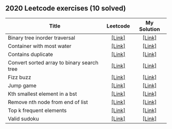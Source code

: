 ## 2020 Leetcode exercises (10 solved)

|Title|Leetcode|My Solution|
|-----|:--------:|:---------:|
|Binary tree inorder traversal|[[Link]](https://leetcode.com/problems/binary-tree-inorder-traversal)|[[Link]](2020/binary-tree-inorder-traversal)|
|Container with most water|[[Link]](https://leetcode.com/problems/container-with-most-water)|[[Link]](2020/container-with-most-water)|
|Contains duplicate|[[Link]](https://leetcode.com/problems/contains-duplicate)|[[Link]](2020/contains-duplicate)|
|Convert sorted array to binary search tree|[[Link]](https://leetcode.com/problems/convert-sorted-array-to-binary-search-tree)|[[Link]](2020/convert-sorted-array-to-binary-search-tree)|
|Fizz buzz|[[Link]](https://leetcode.com/problems/fizz-buzz)|[[Link]](2020/fizz-buzz)|
|Jump game|[[Link]](https://leetcode.com/problems/jump-game)|[[Link]](2020/jump-game)|
|Kth smallest element in a bst|[[Link]](https://leetcode.com/problems/kth-smallest-element-in-a-bst)|[[Link]](2020/kth-smallest-element-in-a-bst)|
|Remove nth node from end of list|[[Link]](https://leetcode.com/problems/remove-nth-node-from-end-of-list)|[[Link]](2020/remove-nth-node-from-end-of-list)|
|Top k frequent elements|[[Link]](https://leetcode.com/problems/top-k-frequent-elements)|[[Link]](2020/top-k-frequent-elements)|
|Valid sudoku|[[Link]](https://leetcode.com/problems/valid-sudoku)|[[Link]](2020/valid-sudoku)|

